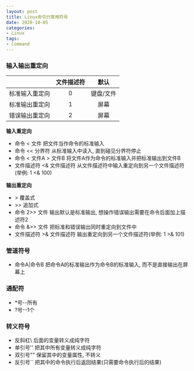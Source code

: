 ```yaml
---
layout: post
title: Linux命令行常用符号
date: 2020-10-05
categories:
- Linux
tags:
- Command
---
```

### 输入输出重定向
|                | 文件描述符 |   默认    |
| :------------: | :--------: | :-------: |
| 标准输入重定向 |     0      | 键盘/文件 |
| 标准输出重定向 |     1      |   屏幕    |
| 错误输出重定向 |     2      |   屏幕    |
**输入重定向**
* 命令 < 文件   把文件当作命令的标准输入 
* 命令 << 分界符   从标准输入中读入, 直到碰见分界符停止 
* 命令 < 文件A > 文件B   将文件A作为命令的标准输入并把标准输出到文件B 
* 文件描述符 <& 文件描述符  从文件描述符中输入重定向到另一个文件描述符 (举例: 1 <& 100) 

**输出重定向**
* \> 覆盖式 
* \>\> 追加式 
* 命令 2>> 文件   输出默认是标准输出, 想操作错误输出需要在命令后面加上描述符2 
* 命令 &>> 文件   把标准和错误输出同时重定向到文件中 
* 文件描述符 >& 文件描述符  输出重定向到另一个文件描述符(举例: 1 >& 101)
### 管道符号
* 命令A|命令B  把命令A的标准输出作为命令B的标准输入, 而不是直接输出在屏幕上
### 通配符
* *号--所有
* ?号--1个
### 转义符号
* 反斜杠\        后面的变量转义成纯字符
* 单引号''       把其中所有变量转义成纯字符
* 双引号""       保留其中的变量属性, 不转义
* 反引号``       把其中的命令执行后返回结果(只需要命令执行后的结果)
